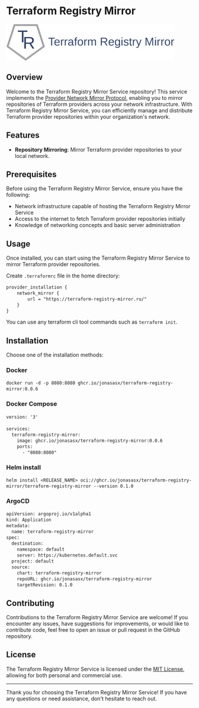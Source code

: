 # Terraform Registry Mirror

![Service Logo](https://github.com/jonasasx/terraform-registry-mirror/blob/master/assets/logo.png?raw=true)

## Overview

Welcome to the Terraform Registry Mirror Service repository!
This service implements the [Provider Network Mirror Protocol](https://developer.hashicorp.com/terraform/internals/provider-network-mirror-protocol),
enabling you to mirror repositories of Terraform providers across
your network infrastructure. With Terraform Registry Mirror Service,
you can efficiently manage and distribute Terraform provider
repositories within your organization's network.

## Features

- **Repository Mirroring**: Mirror Terraform provider repositories to your local network.

## Prerequisites

Before using the Terraform Registry Mirror Service, ensure you have the following:

- Network infrastructure capable of hosting the Terraform Registry Mirror Service
- Access to the internet to fetch Terraform provider repositories initially
- Knowledge of networking concepts and basic server administration

## Usage

Once installed, you can start using the Terraform Registry Mirror Service to mirror Terraform provider repositories.

Create `.terraformrc` file in the home directory:

    provider_installation {
        network_mirror {
            url = "https://terraform-registry-mirror.ru/"
        }
    }

You can use any terraform cli tool commands such as `terraform init`.


## Installation

Choose one of the installation methods:

### Docker

    docker run -d -p 8080:8080 ghcr.io/jonasasx/terraform-registry-mirror:0.0.6

### Docker Compose

    version: '3'
    
    services:
      terraform-registry-mirror:
        image: ghcr.io/jonasasx/terraform-registry-mirror:0.0.6
        ports:
          - "8080:8080"

### Helm install

    helm install <RELEASE_NAME> oci://ghcr.io/jonasasx/terraform-registry-mirror/terraform-registry-mirror --version 0.1.0

### ArgoCD

    apiVersion: argoproj.io/v1alpha1
    kind: Application
    metadata:
      name: terraform-registry-mirror
    spec:
      destination:
        namespace: default
        server: https://kubernetes.default.svc
      project: default
      source:
        chart: terraform-registry-mirror
        repoURL: ghcr.io/jonasasx/terraform-registry-mirror
        targetRevision: 0.1.0

## Contributing

Contributions to the Terraform Registry Mirror Service are welcome! If you encounter any issues, have suggestions for improvements, or would like to contribute code, feel free to open an issue or pull request in the GitHub repository.

## License

The Terraform Registry Mirror Service is licensed under the [MIT License](./LICENSE), allowing for both personal and commercial use.

---

Thank you for choosing the Terraform Registry Mirror Service! If you have any questions or need assistance, don't hesitate to reach out.